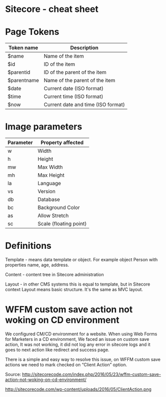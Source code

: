 # Sitecore - cheat sheet

# Page Tokens

| Token name | Description  |
|---|---|
| $name  | Name of the item |
| $id | ID of the item |
| $parentid | ID of the parent of the item |
| $parentname | Name of the parent of the item |
| $date | Current date (ISO format) |
| $time | Current time (ISO format) |
| $now | Current date and time (ISO format) |

# Image parameters

| Parameter | Property affected  |
|---|---|
| w  | Width  |
| h  | Height  |
| mw  | Max Width  |
| mh  | Max Height  |
| la | Language |
| vs | Version |
| db | Database |
| bc | Background Color |
| as | Allow Stretch |
| sc | Scale (floating point) |

# Definitions

Template - means data template or object. For example object Person with properties name, age, address.

Content - content tree in Sitecore administration

Layout - in other CMS systems this is equal to template, but in Sitecore context Layout means basic structure. It's the same as MVC layout.   

# WFFM custom save action not woking on CD environment

We configured CM/CD environment for a website. When using Web Forms for Marketers in a CD environment, We faced an issue on custom save action, It was not working, it did not log any error in sitecore logs and it goes to next action like redirect and success page. 

There is a simple and easy way to resolve this issue, on WFFM custom save actions we need to mark checked on “Client Action” option.

Source: http://sitecorecode.com/index.php/2016/05/23/wffm-custom-save-action-not-woking-on-cd-environment/

http://sitecorecode.com/wp-content/uploads/2016/05/ClientAction.png
